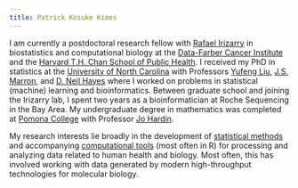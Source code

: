 ```yaml
---
title: Patrick Kosuke Kimes
---
```


I am currently a postdoctoral research fellow with [Rafael Irizarry](http://rafalab.github.io/) in biostatistics and computational biology at the [Data-Farber Cancer Institute](http://bcb.dfci.harvard.edu/) and the [Harvard T.H. Chan School of Public Health](https://www.hsph.harvard.edu/biostatistics/). I received my PhD in statistics at the [University of North Carolina](https://stat-or.unc.edu/) with Professors [Yufeng Liu](http://www.unc.edu/~yfliu/), [J.S. Marron](http://marron.web.unc.edu/), and [D. Neil Hayes](https://hayeslab.lab.uthsc.edu/) where I worked on problems in statistical (machine) learning and bioinformatics. Between graduate school and joining the Irizarry lab, I spent two years as a bioinformatician at Roche Sequencing in the Bay Area. My undergraduate degree in mathematics was completed at [Pomona College](https://www.pomona.edu/) with Professor [Jo Hardin](https://research.pomona.edu/johardin/).

My research interests lie broadly in the development of [statistical methods](https://scholar.google.com/citations?user=UBYy1J0AAAAJ) and accompanying [computational tools](http://github.com/pkimes) (most often in R) for processing and analyzing data related to human health and biology. Most often, this has involved working with data generated by modern high-throughput technologies for molecular biology. 
